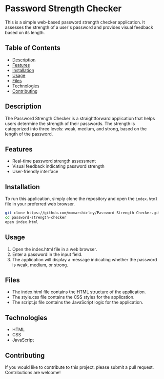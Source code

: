 # Password Strength Checker

This is a simple web-based password strength checker application. It assesses the strength of a user's password and provides visual feedback based on its length.

## Table of Contents

- [Description](#description)
- [Features](#features)
- [Installation](#installation)
- [Usage](#usage)
- [Files](#files)
- [Technologies](#technologies)
- [Contributing](#contributing)

## Description

The Password Strength Checker is a straightforward application that helps users determine the strength of their passwords. The strength is categorized into three levels: weak, medium, and strong, based on the length of the password.

## Features

- Real-time password strength assessment
- Visual feedback indicating password strength
- User-friendly interface

## Installation

To run this application, simply clone the repository and open the `index.html` file in your preferred web browser.

```bash
git clone https://github.com/momarshirley/Password-Strength-Checker.git
cd password-strength-checker
open index.html
```

## Usage

1. Open the index.html file in a web browser.
2. Enter a password in the input field.
3. The application will display a message indicating whether the password is weak, medium, or strong.

## Files

- The index.html file contains the HTML structure of the application.
- The style.css file contains the CSS styles for the application.
- The script.js file contains the JavaScript logic for the application.

## Technologies

- HTML
- CSS
- JavaScript

## Contributing

If you would like to contribute to this project, please submit a pull request. Contributions are welcome!
